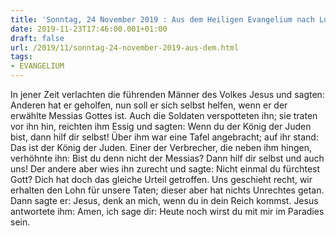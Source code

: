 ```yaml
---
title: 'Sonntag, 24 November 2019 : Aus dem Heiligen Evangelium nach Lukas - Lk 23,35-43.'
date: 2019-11-23T17:46:00.001+01:00
draft: false
url: /2019/11/sonntag-24-november-2019-aus-dem.html
tags: 
- EVANGELIUM
---
```


In jener Zeit verlachten die führenden Männer des Volkes Jesus und sagten: Anderen hat er geholfen, nun soll er sich selbst helfen, wenn er der erwählte Messias Gottes ist. Auch die Soldaten verspotteten ihn; sie traten vor ihn hin, reichten ihm Essig und sagten: Wenn du der König der Juden bist, dann hilf dir selbst! Über ihm war eine Tafel angebracht; auf ihr stand: Das ist der König der Juden. Einer der Verbrecher, die neben ihm hingen, verhöhnte ihn: Bist du denn nicht der Messias? Dann hilf dir selbst und auch uns! Der andere aber wies ihn zurecht und sagte: Nicht einmal du fürchtest Gott? Dich hat doch das gleiche Urteil getroffen. Uns geschieht recht, wir erhalten den Lohn für unsere Taten; dieser aber hat nichts Unrechtes getan. Dann sagte er: Jesus, denk an mich, wenn du in dein Reich kommst. Jesus antwortete ihm: Amen, ich sage dir: Heute noch wirst du mit mir im Paradies sein.